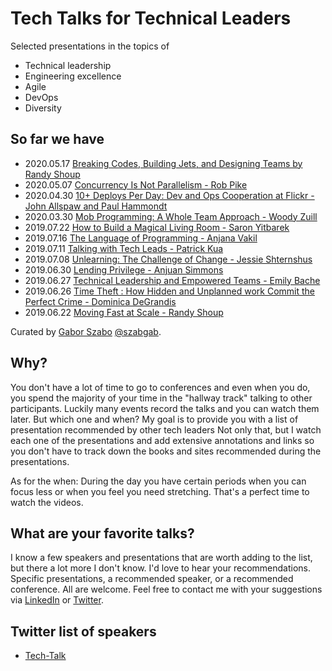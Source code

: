 # Tech Talks for Technical Leaders

Selected presentations in the topics of

* Technical leadership
* Engineering excellence
* Agile
* DevOps
* Diversity

## So far we have

* 2020.05.17 [Breaking Codes, Building Jets, and Designing Teams by Randy Shoup](breaking-codes-building-jets-and-designing-teams)
* 2020.05.07 [Concurrency Is Not Parallelism - Rob Pike](concurrency-is-not-parallelism)
* 2020.04.30 [10+ Deploys Per Day: Dev and Ops Cooperation at Flickr - John Allspaw and Paul Hammondt](ten-plus-deploys-per-day)
* 2020.03.30 [Mob Programming: A Whole Team Approach - Woody Zuill](mob-programming-a-whole-team-approach)
* 2019.07.22 [How to Build a Magical Living Room - Saron Yitbarek](how-to-build-a-magical-living-room)
* 2019.07.16 [The Language of Programming - Anjana Vakil](the-language-of-programming)
* 2019.07.11 [Talking with Tech Leads - Patrick Kua](talking-with-tech-leads)
* 2019.07.08 [Unlearning: The Challenge of Change - Jessie Shternshus](unlearning-the-challenge-of-change)
* 2019.06.30 [Lending Privilege - Anjuan Simmons](lending-privilege)
* 2019.06.27 [Technical Leadership and Empowered Teams - Emily Bache](technical-leadership-and-empowered-teams)
* 2019.06.26 [Time Theft : How Hidden and Unplanned work Commit the Perfect Crime - Dominica DeGrandis](time-theft)
* 2019.06.22 [Moving Fast at Scale - Randy Shoup](moving-fast-at-scale)

Curated by [Gabor Szabo](https://www.linkedin.com/in/szabgab) [@szabgab](https://twitter.com/szabgab).

## Why?

You don't have a lot of time to go to conferences and even when you do, you spend the majority of your time in the
"hallway track" talking to other participants. Luckily many events record the talks and you can watch them later.
But which one and when? My goal is to provide you with a list of presentation recommended by other tech leaders
Not only that, but I watch each one of the presentations and add extensive annotations and links so you don't
have to track down the books and sites recommended during the presentations.

As for the when: During the day you have certain periods when you can focus less or when you feel you need
stretching. That's a perfect time to watch the videos.


## What are your favorite talks?

I know a few speakers and presentations that are worth adding to the list, but there a lot more I don't know.
I'd love to hear your recommendations. Specific presentations, a recommended speaker, or a recommended conference.
All are welcome. Feel free to contact me with your suggestions via [LinkedIn](https://www.linkedin.com/in/szabgab) or [Twitter](https://twitter.com/szabgab).


## Twitter list of speakers

* [Tech-Talk](https://twitter.com/szabgab/lists/tech-talks)
